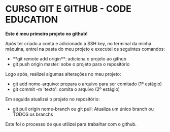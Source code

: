 # CURSO GIT E GITHUB - CODE EDUCATION

<strong>Este é meu primeiro projeto no github!</strong>

Após ter criado a conta e adicionado a SSH key, no terminal da minha máquina, entrei na pasta do meu projeto e executei os seguintes comandos:

<ul>
  <li>**git remote add origin**: adiciona o projeto ao github</li>
  <li>git push origin master: sobe o projeto para o repositório</li>
</ul>

Logo após, realizei algumas alterações no meu projeto:

<ul>
  <li>git add nome-arquivo: prepara o arquivo para ser comitado (1º estágio)</li>
  <li>git commit -m 'texto': comita o arquivo (2º estágio)</li>
</ul>

Em seguida atualizei o projeto no repositório:

<ul>
  <li>git pull origin nome-branch ou git pull: Atualiza um único branch ou TODOS os branchs</li>
</ul>

Este foi o processo de que utilizei para trabalhar com o github.
